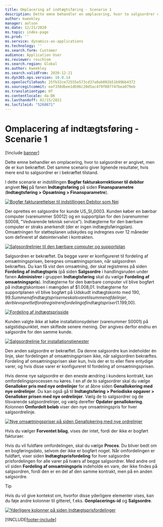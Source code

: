 ```yaml
---
title: Omplacering af indtægtsføring - Scenarie 1
description: Dette emne behandler en omplacering, hvor to salgsordrer er angivet, men de er kun bekræftet. Det samme scenario giver lignende resultater, hvis mere end to salgsordrer er i bekræftet tilstand.
author: kweekley
manager: aolson
ms.date: 12/21/2020
ms.topic: index-page
ms.prod: ''
ms.service: dynamics-ax-applications
ms.technology: ''
ms.search.form: Customer
audience: Application User
ms.reviewer: roschlom
ms.search.region: Global
ms.author: kweekley
ms.search.validFrom: 2020-12-21
ms.dyn365.ops.version: 10.0.14
ms.openlocfilehash: 25fb32ce72555e573cd37a0ab092b51b99bb4372
ms.sourcegitcommit: eaf330dbee1db96c20d5ac479f007747bea079eb
ms.translationtype: HT
ms.contentlocale: da-DK
ms.lasthandoff: 02/15/2021
ms.locfileid: "5260871"
---
```

# <a name="revenue-recognition-reallocation--scenario-1"></a>Omplacering af indtægtsføring - Scenarie 1

[!include [banner](../includes/banner.md)]

Dette emne behandler en omplacering, hvor to salgsordrer er angivet, men de er kun bekræftet. Det samme scenario giver lignende resultater, hvis mere end to salgsordrer er i bekræftet tilstand.

I dette scenarie er indstillingen **Bogfør fakturakorrektioner til debitor** angivet **Nej** på fanen **Indtægtsføring** på siden **Finansparametre** (**Indtægtsføring \> Opsætning \> Finansparametre**).

[![Bogfør fakturarettelser til indstillingen Debitor som Nej](./media/06_rev-rec-scenarios.png)](./media/06_rev-rec-scenarios.png)

Der oprettes en salgsordre for kunde US\_SI\_0003. Kunden køber en bærbar computer (varenummer S0012) og en supportplan for den (varenummer S0008, "Vedvarende teknisk service"). Indtægterne for den bærbare computer er straks anerkendt (der er ingen indtægtsføringplan). Omsætningen for støtteplanen udskydes og indregnes over 12 måneder som defineret af datointervallet i kontrakten.

[![Salgsordrelinjer til den bærbare computer og supportplan](./media/07_rev-rec-scenarios.png)](./media/07_rev-rec-scenarios.png)

Salgsordren er bekræftet. Da begge varer er konfigureret til fordeling af omsætningsprisen, beregnes omsætningsprisen, når salgsordren bekræftes. Du kan få vist den omsætning, der skal registreres på siden **Fordeling af indtægtspris** (på siden **Salgsordre** i handlingsruden under fanen **Administrer** i gruppen **Indtægtsføring** skal du vælge **Fordeling af omsætningspris**). Indtægterne for den bærbare computer vil blive bogført på indtægtskontoen i mængden af $1.008,01. Indtægterne for supportplanen vil blive bogført på Udskudt indtægtskonto med $190,99. Summen af indtægtspriserne skal svare til summen af de linjer, der blev oprettet for at registrere fordeling af indtægtspriser ($1.199,00).

[![Fordeling af indtægtsprisside](./media/08_rev-rec-scenarios.png)](./media/08_rev-rec-scenarios.png)

Kunden valgte ikke at købe installationsydelser (varenummer S0001) på salgstidspunktet, men skiftede senere mening. Der angives derfor endnu en salgsordre for den samme kunde.

[![Salgsordrelinje for installationstjenester](./media/09_rev-rec-scenarios.png)](./media/09_rev-rec-scenarios.png)

Den anden salgsordre er bekræftet. Da denne salgsordre kun indeholder én linje, sker fordelingen af omsætningsprisen ikke, når salgsordren bekræftes. Fordeling af omsætningsprisen sker kun, hvis der er to eller flere entydige varer, og hvis disse varer er konfigureret til fordeling af omsætningsprisen.

Hvis denne nye salgsordre er den eneste ændring i kundens kontrakt, kan omfordelingsprocessen nu køres. I en af de to salgsordrer skal du vælge **Genalloker pris med nye ordrelinjer** for at åbne siden **Genallokering med nye ordrelinjer**. Du kan også gå til **Indtægtsføring \> Periodiske opgaver \> Genalloker prisen med nye ordrelinjer**. Vælg de to salgsordrer og de tilsvarende salgsordrelinjer, og vælg derefter **Opdater genallokering**. Kolonnen **Omfordelt beløb** viser den nye omsætningspris for hver salgsordrelinje.

[![Nye omsætningspriser på siden Genallokering med nye ordrelinjer](./media/10_rev-rec-scenarios.png)](./media/10_rev-rec-scenarios.png)

Hvis du vælger **Forventet bilag**, vises der intet, fordi der ikke er bogført fakturaer.

Hvis du vil fuldføre omfordelingen, skal du vælge **Proces**. Du bliver bedt om en bogføringsdato, selvom der ikke er bogført noget. Når omfordelingen er fuldført, viser siden **Indtægtsprisfordeling** for hver salgsordre prisfordelingen for alle varer på tværs af begge salgsordrer. Med andre ord vil siden **Fordeling af omsætningspris** indeholde en vare, der ikke findes på salgsordren, fordi den er en del af den samme kontrakt, men på en anden salgsordre.

> [!TIP]
> Hvis du vil give kontekst om, hvorfor disse yderligere elementer vises, kan du føje andre kolonner til gitteret, f.eks. **Genplacerings-id** og **Salgsordre**.
> 
> [![Yderligere kolonner på siden Indtægtsprisfordelinger](./media/11_rev-rec-scenarios.png)](./media/11_rev-rec-scenarios.png)


[!INCLUDE[footer-include](../../includes/footer-banner.md)]